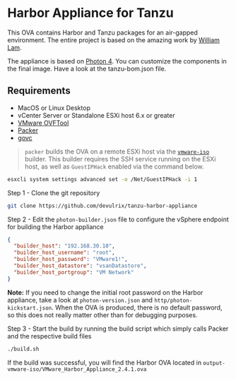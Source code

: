 # Harbor Appliance for Tanzu

This OVA contains Harbor and Tanzu packages for an air-gapped environment. The entire project is based on the amazing work by [William Lam](https://github.com/lamw/harbor-appliance).

The appliance is based on [Photon 4](https://github.com/vmware/photon/tree/master). You can customize the components in the final image. Have a look at the tanzu-bom.json file.

## Requirements

* MacOS or Linux Desktop
* vCenter Server or Standalone ESXi host 6.x or greater
* [VMware OVFTool](https://developer.vmware.com/web/tool/4.4.0/ovf)
* [Packer](https://www.packer.io/intro/getting-started/install.html)
* [govc](https://github.com/vmware/govmomi/tree/master/govc)

> `packer` builds the OVA on a remote ESXi host via the [`vmware-iso`](https://www.packer.io/docs/builders/vmware-iso.html) builder. This builder requires the SSH service running on the ESXi host, as well as `GuestIPHack` enabled via the command below.

```bash
esxcli system settings advanced set -o /Net/GuestIPHack -i 1
```

Step 1 - Clone the git repository

```bash
git clone https://github.com/devulrix/tanzu-harbor-appliance
```

Step 2 - Edit the `photon-builder.json` file to configure the vSphere endpoint for building the Harbor appliance

```json
{
  "builder_host": "192.168.30.10",
  "builder_host_username": "root",
  "builder_host_password": "VMware1!",
  "builder_host_datastore": "vsanDatastore",
  "builder_host_portgroup": "VM Network"
}
```

**Note:** If you need to change the initial root password on the Harbor appliance, take a look at `photon-version.json` and `http/photon-kickstart.json`. When the OVA is produced, there is no default password, so this does not really matter other than for debugging purposes.

Step 3 - Start the build by running the build script which simply calls Packer and the respective build files

```bash
./build.sh
````

If the build was successful, you will find the Harbor OVA located in `output-vmware-iso/VMware_Harbor_Appliance_2.4.1.ova`
